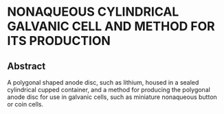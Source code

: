 # NONAQUEOUS CYLINDRICAL GALVANIC CELL AND METHOD FOR ITS PRODUCTION

## Abstract
A polygonal shaped anode disc, such as lithium, housed in a sealed cylindrical cupped container, and a method for producing the polygonal anode disc for use in galvanic cells, such as miniature nonaqueous button or coin cells.